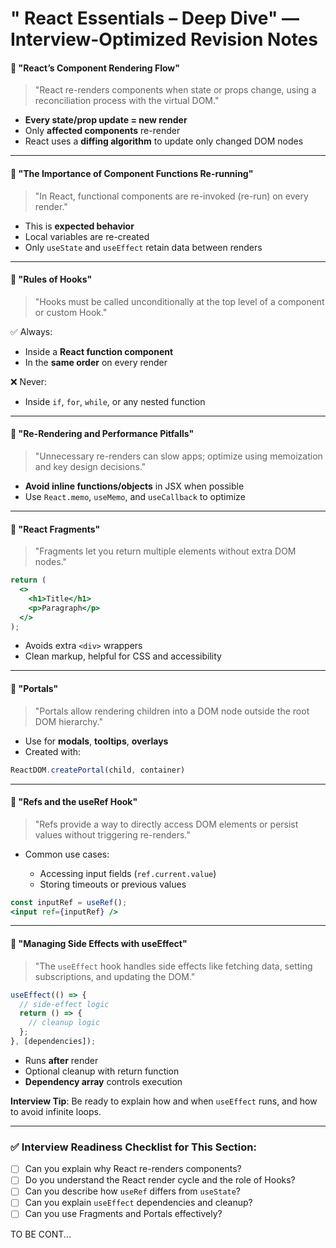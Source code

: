 # **" React Essentials – Deep Dive" — Interview-Optimized Revision Notes**


#### 🔹 "React’s Component Rendering Flow"

> "React re-renders components when state or props change, using a reconciliation process with the virtual DOM."

* **Every state/prop update = new render**
* Only **affected components** re-render
* React uses a **diffing algorithm** to update only changed DOM nodes

---

#### 🔹 "The Importance of Component Functions Re-running"

> "In React, functional components are re-invoked (re-run) on every render."

* This is **expected behavior**
* Local variables are re-created
* Only `useState` and `useEffect` retain data between renders

---

#### 🔹 "Rules of Hooks"

> "Hooks must be called unconditionally at the top level of a component or custom Hook."

✅ Always:

* Inside a **React function component**
* In the **same order** on every render

❌ Never:

* Inside `if`, `for`, `while`, or any nested function

---

#### 🔹 "Re-Rendering and Performance Pitfalls"

> "Unnecessary re-renders can slow apps; optimize using memoization and key design decisions."

* **Avoid inline functions/objects** in JSX when possible
* Use `React.memo`, `useMemo`, and `useCallback` to optimize

---

#### 🔹 "React Fragments"

> "Fragments let you return multiple elements without extra DOM nodes."

```jsx
return (
  <>
    <h1>Title</h1>
    <p>Paragraph</p>
  </>
);
```

* Avoids extra `<div>` wrappers
* Clean markup, helpful for CSS and accessibility

---

#### 🔹 "Portals"

> "Portals allow rendering children into a DOM node outside the root DOM hierarchy."

* Use for **modals**, **tooltips**, **overlays**
* Created with:

```jsx
ReactDOM.createPortal(child, container)
```

---

#### 🔹 "Refs and the useRef Hook"

> "Refs provide a way to directly access DOM elements or persist values without triggering re-renders."

* Common use cases:

  * Accessing input fields (`ref.current.value`)
  * Storing timeouts or previous values

```jsx
const inputRef = useRef();
<input ref={inputRef} />
```

---

#### 🔹 "Managing Side Effects with useEffect"

> "The `useEffect` hook handles side effects like fetching data, setting subscriptions, and updating the DOM."

```jsx
useEffect(() => {
  // side-effect logic
  return () => {
    // cleanup logic
  };
}, [dependencies]);
```

* Runs **after** render
* Optional cleanup with return function
* **Dependency array** controls execution

**Interview Tip**: Be ready to explain how and when `useEffect` runs, and how to avoid infinite loops.

---

### ✅ Interview Readiness Checklist for This Section:

* [ ] Can you explain why React re-renders components?
* [ ] Do you understand the React render cycle and the role of Hooks?
* [ ] Can you describe how `useRef` differs from `useState`?
* [ ] Can you explain `useEffect` dependencies and cleanup?
* [ ] Can you use Fragments and Portals effectively?

TO BE CONT...
